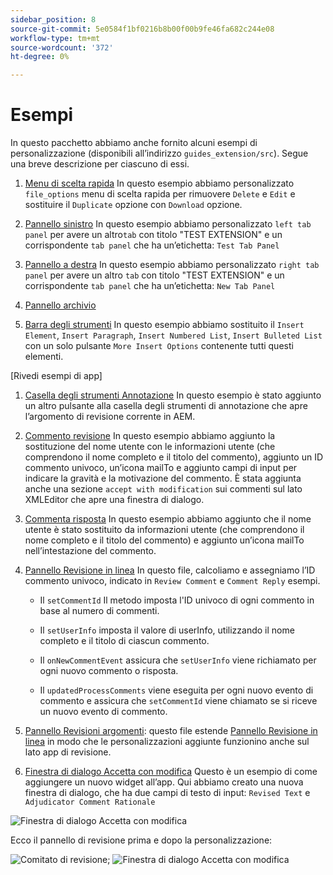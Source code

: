 ```yaml
---
sidebar_position: 8
source-git-commit: 5e0584f1bf0216b8b00f00b9fe46fa682c244e08
workflow-type: tm+mt
source-wordcount: '372'
ht-degree: 0%

---
```



# Esempi

In questo pacchetto abbiamo anche fornito alcuni esempi di personalizzazione (disponibili all’indirizzo `guides_extension/src`). Segue una breve descrizione per ciascuno di essi.

1. [Menu di scelta rapida](./../../src/file_options.ts)
In questo esempio abbiamo personalizzato `file_options` menu di scelta rapida per rimuovere `Delete` e `Edit` e sostituire il `Duplicate` opzione con `Download` opzione.

2. [Pannello sinistro](../../src/left_panel_container.ts)
In questo esempio abbiamo personalizzato `left tab panel` per avere un altro`tab` con titolo &quot;TEST EXTENSION&quot; e un corrispondente `tab panel` che ha un’etichetta: `Test Tab Panel`

3. [Pannello a destra](../../src/right_panel_container.ts)
In questo esempio abbiamo personalizzato `right tab panel` per avere un altro `tab` con titolo &quot;TEST EXTENSION&quot; e un corrispondente `tab panel` che ha un’etichetta: `New Tab Panel`

4. [Pannello archivio](../../src/repository_panel.ts)

5. [Barra degli strumenti](../../src/toolbar.ts)
In questo esempio abbiamo sostituito il `Insert Element`, `Insert Paragraph`, `Insert Numbered List`, `Insert Bulleted List` con un solo pulsante `More Insert Options` contenente tutti questi elementi.

[Rivedi esempi di app]

1. [Casella degli strumenti Annotazione](../../src/review_app_examples/annotation_extension.ts)
In questo esempio è stato aggiunto un altro pulsante alla casella degli strumenti di annotazione che apre l’argomento di revisione corrente in AEM.

2. [Commento revisione](../../src/review_app_examples/review_comment.ts)
In questo esempio abbiamo aggiunto la sostituzione del nome utente con le informazioni utente (che comprendono il nome completo e il titolo del commento), aggiunto un ID commento univoco, un’icona mailTo e aggiunto campi di input per indicare la gravità e la motivazione del commento.
È stata aggiunta anche una sezione `accept with modification` sui commenti sul lato XMLEditor che apre una finestra di dialogo.

3. [Commenta risposta](../../src/review_app_examples/comment_reply.ts)
In questo esempio abbiamo aggiunto che il nome utente è stato sostituito da informazioni utente (che comprendono il nome completo e il titolo del commento) e aggiunto un’icona mailTo nell’intestazione del commento.

4. [Pannello Revisione in linea](../../src/review_app_examples/inline_review_panel.ts)
In questo file, calcoliamo e assegniamo l’ID commento univoco, indicato in `Review Comment` e `Comment Reply` esempi.
   - Il `setCommentId` Il metodo imposta l&#39;ID univoco di ogni commento in base al numero di commenti.

   - Il `setUserInfo` imposta il valore di userInfo, utilizzando il nome completo e il titolo di ciascun commento.

   - Il `onNewCommentEvent` assicura che `setUserInfo` viene richiamato per ogni nuovo commento o risposta.

   - Il `updatedProcessComments` viene eseguita per ogni nuovo evento di commento e assicura che `setCommentId` viene chiamato se si riceve un nuovo evento di commento.

5. [Pannello Revisioni argomenti](../../src/review_app_examples/topic_reviews.ts): questo file estende [Pannello Revisione in linea](../../src/review_app_examples/inline_review_panel.ts) in modo che le personalizzazioni aggiunte funzionino anche sul lato app di revisione.

6. [Finestra di dialogo Accetta con modifica](../../src/review_app_examples/accept_with_modification_dialog.ts)
Questo è un esempio di come aggiungere un nuovo widget all’app. Qui abbiamo creato una nuova finestra di dialogo, che ha due campi di testo di input: `Revised Text` e `Adjudicator Comment Rationale`

![Finestra di dialogo Accetta con modifica](./imgs/accept_with_modification_dialogue.png)

Ecco il pannello di revisione prima e dopo la personalizzazione:

![Comitato di revisione;](./imgs/review_panel.png)
![Finestra di dialogo Accetta con modifica](./imgs/customised_review_panel.png)
